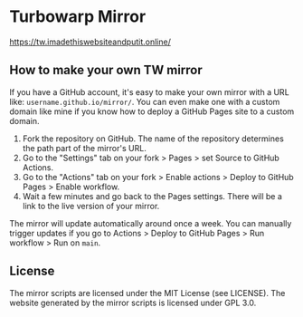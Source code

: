 # Turbowarp Mirror

https://tw.imadethiswebsiteandputit.online/

## How to make your own TW mirror

If you have a GitHub account, it's easy to make your own mirror with a URL like: `username.github.io/mirror/`. You can even make one with a custom domain like mine if you know how to deploy a GitHub Pages site to a custom domain.

1. Fork the repository on GitHub. The name of the repository determines the path part of the mirror's URL.
3. Go to the "Settings" tab on your fork > Pages > set Source to GitHub Actions.
4. Go to the "Actions" tab on your fork > Enable actions > Deploy to GitHub Pages > Enable workflow.
5. Wait a few minutes and go back to the Pages settings. There will be a link to the live version of your mirror.

The mirror will update automatically around once a week. You can manually trigger updates if you go to Actions > Deploy to GitHub Pages > Run workflow > Run on `main`.

## License

The mirror scripts are licensed under the MIT License (see LICENSE). The website generated by the mirror scripts is licensed under GPL 3.0.

